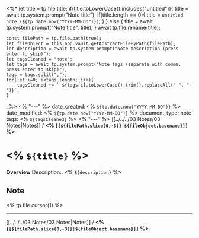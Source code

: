 <%*
	let title = tp.file.title;
	if(title.toLowerCase().includes("untitled")){
		title = await tp.system.prompt("Note title");
		if(title.length == 0){
			title = `untitled note (${tp.date.now("YYYY-MM-DD")})`;
		}
	} else {
		title = await tp.system.prompt("Note title", title);
	}
	await tp.file.rename(title);
	
	const filePath = tp.file.path(true);
	let fileObject = this.app.vault.getAbstractFileByPath(filePath);
	let description = await tp.system.prompt("Note description (press enter to skip)");
	let tagsCleaned = "note";
	let tags = await tp.system.prompt("Note tags (separate with comma, press enter to skip)");
	tags = tags.split(",");
	for(let i=0; i<tags.length; i++){
		tagsCleaned += ` ${tags[i].toLowerCase().trim().replaceAll(" ", "-")}`;
	}
_%>
<% "---" %>
date_created: <% `${tp.date.now("YYYY-MM-DD")}` %>
date_modified: <% `${tp.date.now("YYYY-MM-DD")}` %>
document_type: note
tags: <% `${tagsCleaned}` %>
<% "---" %>
[[../../../03 Notes/03 Notes|Notes]] / **<% `[[${filePath.slice(0,-3)}|${fileObject.basename}]]` %>**
# <% `${title}` %>
**Overview**
Description:: <% `${description}` %>

## Note
<% tp.file.cursor(1) %>


---
[[../../../03 Notes/03 Notes|Notes]] / **<% `[[${filePath.slice(0,-3)}|${fileObject.basename}]]` %>**